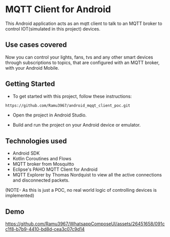 
# MQTT Client for Android

This Android application acts as an mqtt client to talk to an MQTT broker to control IOT(simulated in this project) devices.


## Use cases covered

Now you can control your lights, fans, tvs and any other smart devices through subscriptions to topics, that are configured with an MQTT broker, with your Android Mobile.


## Getting Started

- To get started with this project, follow these instructions:

```bash
https://github.com/Ramu3967/android_mqqt_client_poc.git
```
- Open the project in Android Studio.

- Build and run the project on your Android device or emulator.
    

## Technologies used
- Android SDK
- Kotlin Coroutines and Flows
- MQTT broker from Mosquitto
- Eclipse's PAHO MQTT Client for Android
- MQTT Explorer by Thomas Nordquist to view all the active connections and disconnected packets.

(NOTE- As this is just a POC, no real world logic of controlling devices is implemented)

## Demo


https://github.com/Ramu3967/WhatsappComposeUI/assets/26451658/091cc1f8-b7b9-4410-bd8d-cea3c07c9d14



